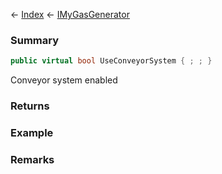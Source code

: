 ← [Index](Api-Index) ← [IMyGasGenerator](Sandbox.ModAPI.Ingame.IMyGasGenerator)

### Summary

```csharp
public virtual bool UseConveyorSystem { ; ; }
```

Conveyor system enabled

### Returns

### Example

### Remarks

